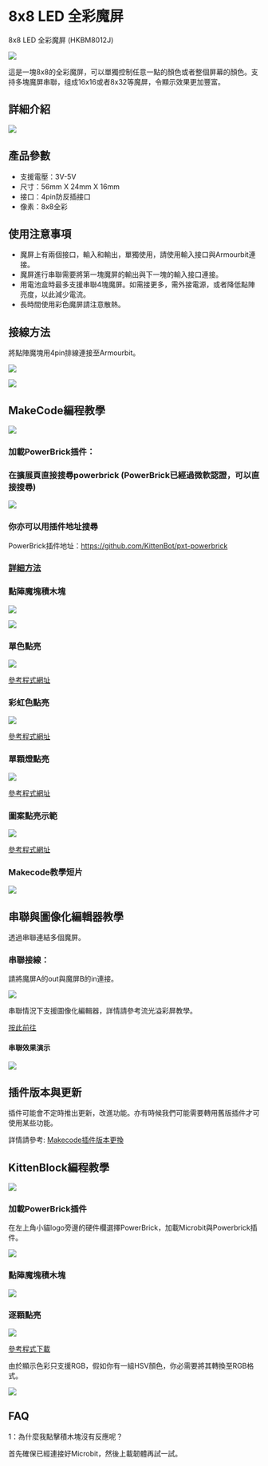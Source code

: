 # 8x8 LED 全彩魔屏

8x8 LED 全彩魔屏 (HKBM8012J)

![](./images/11_04.png)


這是一塊8x8的全彩魔屏，可以單獨控制任意一點的顏色或者整個屏幕的顏色。支持多塊魔屏串聯，组成16x16或者8x32等魔屏，令顯示效果更加豐富。


## 詳細介紹

![](./images/11_03.png)

## 產品參數

- 支援電壓：3V-5V
- 尺寸：56mm X 24mm X 16mm
- 接口：4pin防反插接口
- 像素：8x8全彩

## 使用注意事項

- 魔屏上有兩個接口，輸入和輸出，單獨使用，請使用輸入接口與Armourbit連接。
- 魔屏進行串聯需要將第一塊魔屏的輸出與下一塊的輸入接口連接。
- 用電池盒時最多支援串聯4塊魔屏。如需接更多，需外接電源，或者降低點陣亮度，以此減少電流。
- 長時間使用彩色魔屏請注意散熱。

## 接線方法

將點陣魔塊用4pin排線連接至Armourbit。

![](./images/rgb_wire.png)

![](./images/11_25.png)

## MakeCode編程教學

![](./images/mcbanner.png)

### 加載PowerBrick插件：

### 在擴展頁直接搜尋powerbrick (PowerBrick已經過微軟認證，可以直接搜尋)

![](./images/powerbrick_search.png)

### 你亦可以用插件地址搜尋

PowerBrick插件地址：https://github.com/KittenBot/pxt-powerbrick

### [詳細方法](./powerBrickMakeCodeExt)

### 點陣魔塊積木塊

![](./images/rgbblocks1.png)

![](./images/rgbblocks2.png)

### 單色點亮

![](./images/rgbsingle.png)

[參考程式網址](https://makecode.microbit.org/_dgdfa73fb6jr)

### 彩虹色點亮

![](./images/rgbrainbow.png)

[參考程式網址](https://makecode.microbit.org/_VDtaD6AVjfdd)

### 單顆燈點亮

![](./images/rgbpixel.png)

[參考程式網址](https://makecode.microbit.org/_iv6MHWEkDMjr)

### 圖案點亮示範

![](./images/rgbpyramid.png)

[參考程式網址](https://makecode.microbit.org/_2cF73496m8p1)

### Makecode教學短片

[![](./images/rgbtut.png)](https://www.youtube.com/watch?v=Pmg6Gvg29jo)


## 串聯與圖像化編輯器教學

透過串聯連結多個魔屏。

### 串聯接線：

請將魔屏A的out與魔屏B的in連接。

![](./images/rgbchain.jpg)

串聯情況下支援圖像化編輯器，詳情請參考流光溢彩屏教學。

[按此前往](....//../accessories/LEDMatrix/LEDMatrixDaisyChain.md)

#### 串聯效果演示

![](./images/11_23.png)

## 插件版本與更新

插件可能會不定時推出更新，改進功能。亦有時候我們可能需要轉用舊版插件才可使用某些功能。

詳情請參考: [Makecode插件版本更換](../../../Makecode/makecode_extensionUpdate)

## KittenBlock編程教學

![](./images/kbbanner.png)

### 加載PowerBrick插件

在左上角小貓logo旁邊的硬件欄選擇PowerBrick，加載Microbit與Powerbrick插件。

![](./kbimages/addextension.png)

### 點陣魔塊積木塊

![](./kbimages/rgbblocks.png)

### 逐顆點亮

![](./kbimages/kbrgb.png)

[參考程式下載](https://bit.ly/PowerbrickM9_01sb3)

由於顯示色彩只支援RGB，假如你有一組HSV顏色，你必需要將其轉換至RGB格式。

![](./kbimages/HSVTORGB.png)

## FAQ

1：為什麼我點擊積木塊沒有反應呢？

首先確保已經連接好Microbit，然後上載韌體再試一試。
